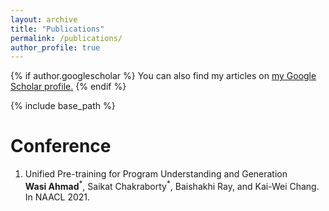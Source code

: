 ```yaml
---
layout: archive
title: "Publications"
permalink: /publications/
author_profile: true
---
```


{% if author.googlescholar %}
  You can also find my articles on <u><a href="{{author.googlescholar}}">my Google Scholar profile</a>.</u>
{% endif %}

{% include base_path %}


<!-- {% for post in site.publications reversed %}
	{% include archive-single.html %}
{% endfor %} -->


<h1>Conference</h1>

<ol reversed>

<li> 
Unified Pre-training for Program Understanding and Generation </br>
<b>Wasi Ahmad</b><sup>*</sup>, Saikat Chakraborty<sup>*</sup>, Baishakhi Ray, and Kai-Wei Chang. </br>
In NAACL 2021. </br>
</li>
	
</ol>

<!-- <b>[NAACL 2021]</b> <b>Wasi Ahmad</b><sup>*</sup>, Saikat Chakraborty<sup>*</sup>, Baishakhi Ray, and Kai-Wei Chang. "<i>Unified Pre-training for Program Understanding and Generation</i>". In NAACL 2021. -->
